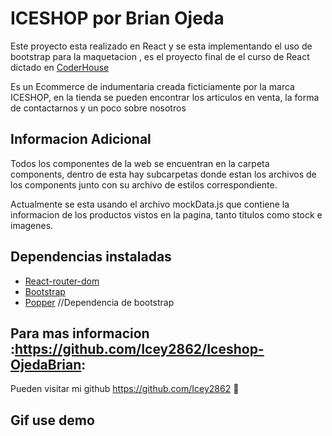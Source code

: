 # ICESHOP por Brian Ojeda

Este proyecto esta realizado en React y se esta implementando el uso de bootstrap para la maquetacion , es el proyecto final de el curso de React dictado en [CoderHouse](https://www.coderhouse.com)

Es un Ecommerce de indumentaria creada ficticiamente por la marca ICESHOP, en la tienda se pueden encontrar los articulos en venta, la forma de contactarnos y un poco sobre nosotros

## Informacion Adicional
Todos los componentes de la web se encuentran en la carpeta components, dentro de esta hay subcarpetas donde estan los archivos de los components junto con su archivo de estilos correspondiente.

Actualmente se esta usando el archivo mockData.js que contiene la informacion de los productos vistos en la pagina, tanto titulos como stock e imagenes.

## Dependencias instaladas

- [React-router-dom](https://v5.reactrouter.com/)
- [Bootstrap](https://getbootstrap.com/)
- [Popper](https://popper.js.org) //Dependencia de bootstrap

## Para mas informacion :https://github.com/Icey2862/Iceshop-OjedaBrian:

Pueden visitar mi github https://github.com/Icey2862 :rocket:

## Gif use demo